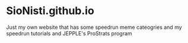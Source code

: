 # SioNisti.github.io
Just my own website that has some speedrun meme cateogries and my speedrun tutorials and JEPPLE's ProStrats program
